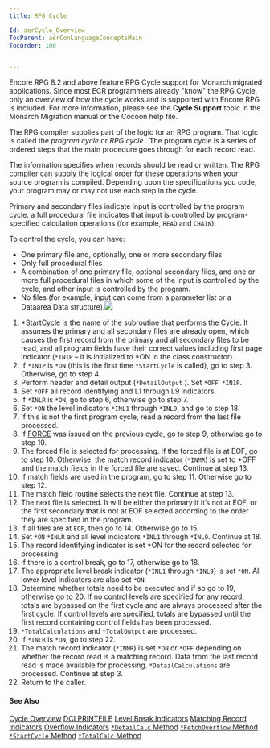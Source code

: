 ```yaml
---
title: RPG Cycle

Id: aerCycle_Overview
TocParent: aerConLanguageConceptsMain
TocOrder: 100


---
```


Encore RPG 8.2 and above feature RPG Cycle support for Monarch migrated applications. Since most ECR programmers already "know" the RPG Cycle, only an overview of how the cycle works and is supported with Encore RPG is included. For more information, please see the **Cycle Support** topic in the Monarch Migration manual or the Cocoon help file. 

The RPG compiler supplies part of the logic for an RPG program. That logic is called the *program cycle* or *RPG cycle* . The program cycle is a series of ordered steps that the main procedure goes through for each record read. 

The information specifies when records should be read or written. The RPG compiler can supply the logical order for these operations when your source program is compiled. Depending upon the specifications you code, your program may or may not use each step in the cycle. 

Primary and secondary files indicate input is controlled by the program cycle. a full procedural file indicates that input is controlled by program-specified calculation operations (for example, ```READ``` and ```CHAIN```). 

To control the cycle, you can have: 

- One primary file and, optionally, one or more secondary files
- Only full procedural files
- A combination of one primary file, optional secondary files, and one or more
                full procedural files in which some of the input is controlled by the cycle,
                and other input is controlled by the program.
- No files (for example, input can come from a parameter list or a Dataarea
                Data structure).![](Images/cycle.bmp)

1. [*StartCycle](aerCycle_StartCycleMethod.html) is the name of the
                subroutine that performs the Cycle. It assumes the primary and all secondary
                files are already open, which causes the first record from the primary and all
                secondary files to be read, and all program fields have their correct values
                including first page indicator (```*IN1P``` – it is initialized to *ON in the class
                constructor).
2. If ```*IN1P``` is ```*ON``` (this is the first time ```*StartCycle```
                is called), go to step 3. Otherwise, go to step 4.
3. Perform header and detail output (```*DetailOutput```
                ). Set ```*OFF *IN1P```.
4. Set ```*OFF```
                all record identifying and L1 through L9 indicators.
5. If ```*INLR```
                is ```*ON```, go to step 6, otherwise go to step 7.
6. Set ```*ON```
                the level indicators ```*INL1``` through ```*INL9```, and go to step 18.
7. If this is not the first program cycle, read a record from the last file
                processed.
8. If [FORCE](FORCE.html)
                was issued on the previous cycle, go to step 9, otherwise go to step 10.
9. The forced file is selected for processing. If the forced file is at EOF, go to
                step 10. Otherwise, the match record indicator (```*INMR```) is set to *OFF and the
                match fields in the forced file are saved. Continue at step 13.
10. If match fields are used in the program, go to step 11. Otherwise go to step
                12.
11. The match field routine selects the next file. Continue at step 13.
12. The next file is selected. It will be either the primary if it’s not at EOF, or
                the first secondary that is not at EOF selected according to the order they are
                specified in the program.
13. If all files are at ```EOF```, then go to 14. Otherwise go to
                15.
14. Set ```*ON```
                ```*INLR``` and all level indicators ```*INL1``` through ```*INL9```. Continue at 18.
15. The record identifying indicator is set *ON for the record selected for
                processing.
16. If there is a control break, go to 17, otherwise go to 18.
17. The appropriate level break indicator (```*INL1``` through ```*INL9```) is set ```*ON```.
                All lower level indicators are also set ```*ON```.
18. Determine whether totals need to be executed and if so go to 19, otherwise go
                to 20.  If no control levels are specified for any record, totals are
                bypassed on the first cycle and are always processed after the first cycle. If
                control levels are specified, totals are bypassed until the first record
                containing control fields has been processed.
19. ```*TotalCalculations``` and ```*TotalOutput```
                are processed.
20. If ```*INLR```
                is ```*ON```, go to step 22.
21. The match record indicator (```*INMR```)
                is set ```*ON``` or ```*OFF``` depending on whether the record read is a
                matching record.
                Data from the last record read is made available for processing.
                ```*DetailCalculations``` are processed. Continue at step 3.
22. Return to the caller.

#### See Also
[Cycle Overview](aerCycle_Overview.html)
[DCLPRINTFILE](DCLPRINTFILE.html)
[Level Break Indicators](aerCycle_LevelBreakIndicators.html)
[Matching Record Indicators](aerCycle_MatchingRecordIndicators.html)
[Overflow Indicators](aerCycle_OverflowIndicators.html)
[```*DetailCalc``` Method](aerCycle_DetailCalcMethod.html)
[```*FetchOverflow``` Method](aerCycle_FetchOverflowMethod.html)
[```*StartCycle``` Method](aerCycle_StartCycleMethod.html)
[```*TotalCalc``` Method](aerCycle_TotalCalcMethod.html) <br /> 
